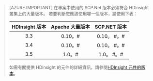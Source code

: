 > [AZURE.IMPORTANT] 在專案中使用的 SCP.Net 版本必須符合 HDInsight 叢集上的大量版本。 若要判斷您應該使用哪一個版本，請使用下表︰
>
> | HDInsight 版本 | Apache 大量版本 | SCP.NET 版本 |
> |:-----------------:|:--------------------:|:---------------:|
> | 3.3 | 0.10。# | 0.10。 #。# |
> | 3.4 | 0.10。# | 0.10。 #。# |
> | 3.5 | 1.0。# | 1.0。 #。# |
>
> 如需有關提供 HDInsight 的元件的詳細資訊，請參閱[HDInsight 元件的版本](../articles/hdinsight/hdinsight-component-versioning.md)。


